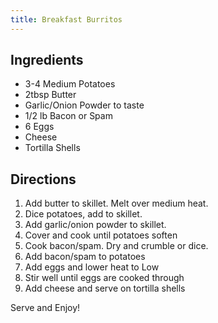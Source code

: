 ```yaml
---
title: Breakfast Burritos
---
```

## Ingredients
* 3-4 Medium Potatoes
* 2tbsp Butter
* Garlic/Onion Powder to taste
* 1/2 lb Bacon or Spam
* 6 Eggs
* Cheese
* Tortilla Shells

## Directions
1. Add butter to skillet. Melt over medium heat.
2. Dice potatoes, add to skillet.
3. Add garlic/onion powder to skillet.
4. Cover and cook until potatoes soften
5. Cook bacon/spam. Dry and crumble or dice.
6. Add bacon/spam to potatoes
7. Add eggs and lower heat to Low
8. Stir well until eggs are cooked through
9. Add cheese and serve on tortilla shells

Serve and Enjoy!
